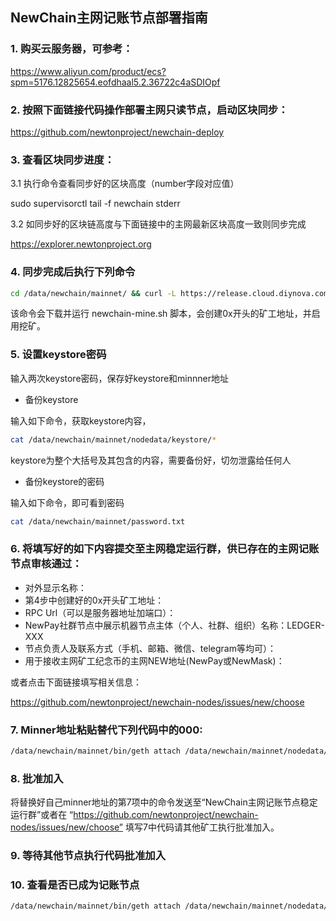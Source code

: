 ## NewChain主网记账节点部署指南

### 1. 购买云服务器，可参考：

https://www.aliyun.com/product/ecs?spm=5176.12825654.eofdhaal5.2.36722c4aSDIOpf

### 2. 按照下面链接代码操作部署主网只读节点，启动区块同步：

https://github.com/newtonproject/newchain-deploy

### 3. 查看区块同步进度：

3.1 执行命令查看同步好的区块高度（number字段对应值）

sudo supervisorctl tail -f newchain stderr

3.2 如同步好的区块链高度与下面链接中的主网最新区块高度一致则同步完成

https://explorer.newtonproject.org

### 4. 同步完成后执行下列命令

```bash
cd /data/newchain/mainnet/ && curl -L https://release.cloud.diynova.com/newton/newchain-deploy/mainnet/newchain-mine.sh -o newchain-mine.sh && chmod +x newchain-mine.sh && ./newchain-mine.sh
```

该命令会下载并运行 newchain-mine.sh 脚本，会创建0x开头的矿工地址，并启用挖矿。

### 5. 设置keystore密码

输入两次keystore密码，保存好keystore和minnner地址

- 备份keystore

输入如下命令，获取keystore内容，

```bash
cat /data/newchain/mainnet/nodedata/keystore/*
```

keystore为整个大括号及其包含的内容，需要备份好，切勿泄露给任何人

- 备份keystore的密码

输入如下命令，即可看到密码

```bash
cat /data/newchain/mainnet/password.txt
```

### 6. 将填写好的如下内容提交至主网稳定运行群，供已存在的主网记账节点审核通过：

* 对外显示名称：
* 第4步中创建好的0x开头矿工地址：
* RPC Url（可以是服务器地址加端口）：
* NewPay社群节点中展示机器节点主体（个人、社群、组织）名称：LEDGER-XXX
* 节点负责人及联系方式（手机、邮箱、微信、telegram等均可）：
* 用于接收主网矿工纪念币的主网NEW地址(NewPay或NewMask)：

或者点击下面链接填写相关信息：

https://github.com/newtonproject/newchain-nodes/issues/new/choose

### 7. Minner地址粘贴替代下列代码中的000:

```bash
/data/newchain/mainnet/bin/geth attach /data/newchain/mainnet/nodedata/geth.ipc --exec 'clique.propose("000", true)'
```

### 8. 批准加入

将替换好自己minner地址的第7项中的命令发送至“NewChain主网记账节点稳定运行群”或者在 “https://github.com/newtonproject/newchain-nodes/issues/new/choose” 填写7中代码请其他矿工执行批准加入。

### 9. 等待其他节点执行代码批准加入

### 10. 查看是否已成为记账节点

```bash
/data/newchain/mainnet/bin/geth attach /data/newchain/mainnet/nodedata/geth.ipc --exec 'clique.getSigners()'
```

